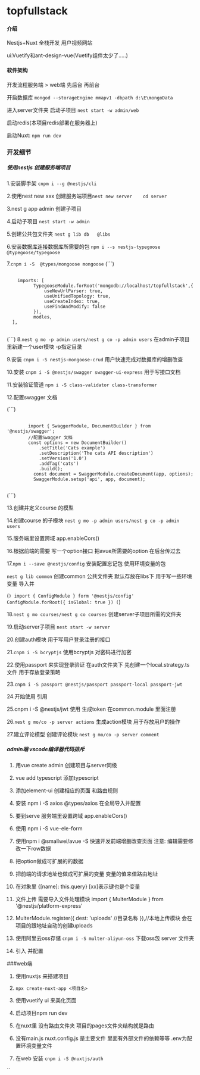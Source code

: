 # topfullstack

#### 介绍
Nestjs+Nuxt 全栈开发 用户视频网站

ui:Vuetify和ant-design-vue(Vuetify组件太少了.....)

#### 软件架构
开发流程服务端 > web端  先后台 再前台

开启数据库 `mongod --storageEngine mmapv1 -dbpath d:\E\mongoData`

进入server文件夹 启动子项目 `nest start -w admin/web`

启动redis(本项目redis部署在服务器上)

启动Nuxt: `npm run dev`

### 开发细节

##### 使用nestjs 创建服务端项目

1.安装脚手架 `cnpm i --g @nestjs/cli `

2.使用nest new xxx 创建服务端项目`nest new server    cd server`

3.nest g app admin 创建子项目

4.启动子项目 `nest start -w admin`

5.创建公共包文件夹 `nest g lib db   @libs`

6.安装数据库连接数据库所需要的包 `npm i --s nestjs-typegoose @typegoose/typegoose`

7.`cnpm i -S  @types/mongoose mongoose`
(```)
<pre>
    <code>
	imports: [
		  TypegooseModule.forRoot('mongodb://localhost/topfullstack',{
			  useNewUrlParser: true,
			  useUnifiedTopology: true,
			  useCreateIndex: true,
			  useFindAndModify: false
		  }),
		  modles,
  ],
    </code>
</pre>
(```)
8.`nest g mo -p admin users/nest g co -p admin users` 在admin子项目里新建一个user模块 -p指定目录

9.安装 `cnpm i -S nestjs-mongoose-crud` 用户快速完成对数据库的增删改查

10.安装 `cnpm i -S @nestjs/swagger swagger-ui-express` 用于写接口文档

11.安装验证管道 `npm i -S class-validator class-transformer`

12.配置swagger 文档

(```)
<pre>
    <code>
        import { SwaggerModule, DocumentBuilder } from '@nestjs/swagger';
		//配置Swagger 文档
		const options = new DocumentBuilder()
		    .setTitle('Cats example')
		    .setDescription('The cats API description')
		    .setVersion('1.0')
		    .addTag('cats')
		    .build();
		  const document = SwaggerModule.createDocument(app, options);
		  SwaggerModule.setup('api', app, document);
    </code>
</pre>
(```)

13.创建并定义course 的模型

14.创建course 的子模块 `nest g mo -p admin users/nest g co -p admin users`

15.服务端里设置跨域 app.enableCors()

16.根据前端的需要 写一个option接口 把avue所需要的option 在后台传过去

17.`npm i --save @nestjs/config` 安装配置忘记包 使用环境变量的包

`nest g lib common` 创建common 公共文件夹 默认存放在libs下  用于写一些环境变量 导入并

(```)
import { ConfigModule } form '@nestjs/config'
ConfigModule.forRoot({
		  isGlobal: true
	  })
(```)
	  
18.`nest g mo courses/nest g co courses`  创建server子项目所需的文件夹

19.启动server子项目 `nest start -w server`

20.创建auth模块 用于写用户登录注册的接口

21.`cnpm i -S bcryptjs` 使用bcryptjs 对密码进行加密

22.使用passport 来实现登录验证 在auth文件夹下 先创建一个local.strategy.ts 文件 用于存放登录策略

23.`cnpm i -S passport @nestjs/passport passport-local passport-jwt `

24.开始使用 引用

25.cnpm i -S @nestjs/jwt 使用 生成token  在common.module 里面注册

26.`nest g mo/co -p server actions` 生成action模块 用于存放用户的操作

27.建立评论模型 创建评论模块 `nest g mo/co -p server comment`


##### admin端  vscode编译器代码排斥

1. 用vue create admin  创建项目与server同级

2. vue add typescript 添加typescript

3. 添加element-ui   创建相应的页面 和路由规则

4. 安装 npm i  -S axios @types/axios    在全局导入并配置

5. 要到serve 服务端里设置跨域 app.enableCors()

6. 使用 npm i -S vue-ele-form

7. 使用npm i @smallwei/avue -S  快速开发前端增删改查页面  注意: 编辑需要修改一下row数据

8. 把option做成可扩展的的数据

9. 把前端的请求地址也做成可扩展的变量 变量的值来值路由地址

10. 在对象里 {[name]: this.query}   [xx]表示键也是个变量

11. 文件上传 需要导入文件处理模块 import { MulterModule } from '@nestjs/platform-express'

12. MulterModule.register({
		  dest: 'uploads' //目录名称
	}),//本地上传模块   会在项目的跟地址自动的创建uploads

13. 使用阿里云oss存储  `cnpm i -S multer-aliyun-oss` 下载oss包  server 文件夹

14. 引入 并配置

###web端

1. 使用nuxtjs 来搭建项目

2. `npx create-nuxt-app <项目名>`

3. 使用vuetify ui 来美化页面 

4. 启动项目npm run dev

5. 在nuxt里 没有路由文件夹 项目的pages文件夹结构就是路由

6. 没有main.js  nuxt.config.js 是主要文件 里面有外部文件的依赖等等  .env为配置环境变量文件

7. 在web 安装 `cnpm i -S @nuxtjs/auth`

``